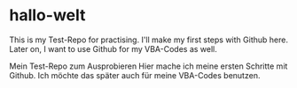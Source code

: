 # hallo-welt
This is my Test-Repo for practising.
I'll make my first steps with Github here.
Later on, I want to use Github for my VBA-Codes as well.

Mein Test-Repo zum Ausprobieren
Hier mache ich meine ersten Schritte mit Github.
Ich möchte das später auch für meine VBA-Codes benutzen.
